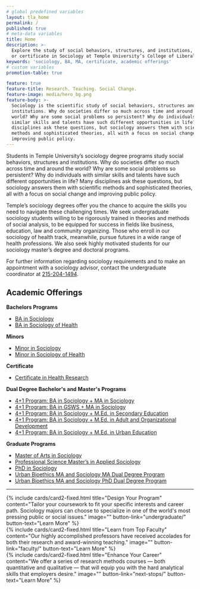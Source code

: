 ```yaml
---
# global predefined variables
layout: tla_home
permalink: /
published: true
# meta-data variables
title: Home
description: >-
  Explore the study of social behaviors, structures, and institutions, by earning a BA, MA,
  or certificate in Sociology at Temple University’s College of Liberal Arts.
keywords: 'sociology, BA, MA, certificate, academic offerings'
# custom variables
promotion-table: true

feature: true
feature-title: Research. Teaching. Social Change.
feature-image: media/hero_bg.png
feature-body: >-
  Sociology is the scientific study of social behaviors, structures and
  institutions. Why do societies differ so much across time and around the
  world? Why are some social problems so persistent? Why do individuals with
  similar skills and talents have such different opportunities in life? Many
  disciplines ask these questions, but sociology answers them with scientific
  methods and sophisticated theories, all with a focus on social change and
  improving public policy.
---
```

Students in Temple University’s sociology degree programs study social behaviors, structures and institutions. Why do societies differ so much across time and around the world? Why are some social problems so persistent? Why do individuals with similar skills and talents have such different opportunities in life? Many disciplines ask these questions, but sociology answers them with scientific methods and sophisticated theories, all with a focus on social change and improving public policy.

Temple’s sociology degrees offer you the chance to acquire the skills you need to navigate these challenging times. We seek undergraduate sociology students willing to be rigorously trained in theories and methods of social analysis, to be equipped for success in fields like business, education, law and community organizing. Those who enroll in our sociology of health track, meanwhile, pursue futures in a wide range of health professions. We also seek highly motivated students for our sociology master’s degree and doctoral programs.

For further information regarding sociology requirements and to make an appointment with a sociology advisor, contact the undergraduate coordinator at [215-204-1494](tel:2152041494).

## Academic Offerings

**Bachelors Programs**<br/>
- [BA in Sociology](http://bulletin.temple.edu/undergraduate/liberal-arts/sociology/ba-sociology/)
- [BA in Sociology of Health](http://bulletin.temple.edu/undergraduate/liberal-arts/sociology/ba-sociology-health-track/)

**Minors**<br/>
- [Minor in Sociology](http://bulletin.temple.edu/undergraduate/liberal-arts/sociology/minor-sociology/)
- [Minor in Sociology of Health](http://bulletin.temple.edu/undergraduate/liberal-arts/sociology/minor-sociology-health/)

**Certificate**<br/>
- [Certificate in Health Research](http://bulletin.temple.edu/undergraduate/liberal-arts/certificate-programs/certificate-health-research/)

**Dual Degree Bachelor's and Master's Programs**<br/>
- [4+1 Program: BA in Sociology + MA in Sociology](https://liberalarts.temple.edu/ba-sociology-ma-sociology)
- [4+1 Program: BA in GSWS + MA in Sociology](https://liberalarts.temple.edu/ba-gender-sexuality-and-womens-studies-ma-sociology)
- [4+1 Program: BA in Sociology + M.Ed. in Secondary Education ](https://education.temple.edu/node/49646)
- [4+1 Program: BA in Sociology + M.Ed. in Adult and Organizational Development](https://education.temple.edu/node/49941)
- [4+1 Program: BA in Sociology + M.Ed. in Urban Education](http://education.temple.edu/urbaned/accelerated-program-dual-degree-41-sociology-ba-and-urban-education-med)

**Graduate Programs**
- [Master of Arts in Sociology](http://bulletin.temple.edu/graduate/scd/cla/sociology-ma/)
- [Professional Science Master’s in Applied Sociology ](http://bulletin.temple.edu/graduate/scd/cla/applied-sociology-psm/)
- [PhD in Sociology](http://bulletin.temple.edu/graduate/scd/cla/sociology-phd/)
- [Urban Bioethics MA and Sociology MA Dual Degree Program](https://sites.temple.edu/maubmasoc/)
- [Urban Bioethics MA and Sociology PhD Dual Degree Program](https://sites.temple.edu/maubphdsoc/)

___

<div class="row row-wide">
  <div class="col m12 l4">{% include cards/card2-fixed.html
    title="Design Your Program"
    content="Tailor your coursework to fit your specific interests and career path. Sociology majors can choose to specialize in one of the world's most pressing public or social issues."
    image=""
    button-link="undergraduate/"
    button-text="Learn More" %}
  </div>
  <div class="row row-wide">
    <div class="col m12 l4">{% include cards/card2-fixed.html
      title="Learn from Top Faculty"
      content="Our highly accomplished professors have received accolades for both their research and award-winning teaching."
      image=""
      button-link="faculty/"
      button-text="Learn More" %}
    </div>
    <div class="row row-wide">
      <div class="col m12 l4">{% include cards/card2-fixed.html
        title="Enhance Your Career"
        content="We offer a series of research methods courses — both quantitative and qualitative — that will equip you with the hard analytical skills that employers desire."
        image=""
        button-link="next-stops/"
        button-text="Learn More" %}
      </div>
</div>
